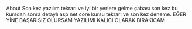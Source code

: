 About
Son kez yazılım tekrarı ve iyi bir yerlere gelme çabası son kez bu kursdan sonra detaylı asp net core kursu tekrarı ve son kez deneme. EĞER YİNE BAŞARISIZ OLURSAM YAZILIMI KALICI OLARAK BIRAKICAM
